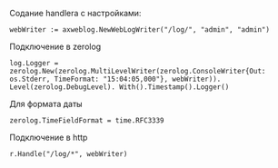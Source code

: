 Содание handlerа с настройками:

`webWriter := axweblog.NewWebLogWriter("/log/", "admin", "admin")`

Подключение в zerolog

`log.Logger = zerolog.New(zerolog.MultiLevelWriter(zerolog.ConsoleWriter{Out: os.Stderr, TimeFormat: "15:04:05,000"}, webWriter)).
Level(zerolog.DebugLevel).
With().Timestamp().Logger()`

Для формата даты

`zerolog.TimeFieldFormat = time.RFC3339`

Подключение в http

`r.Handle("/log/*", webWriter)`
